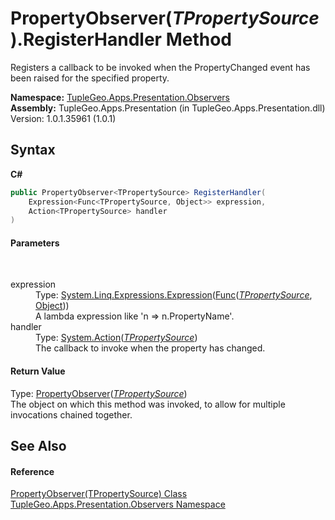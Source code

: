 # PropertyObserver(*TPropertySource*).RegisterHandler Method 
 

Registers a callback to be invoked when the PropertyChanged event has been raised for the specified property.

**Namespace:**&nbsp;<a href="N_TupleGeo_Apps_Presentation_Observers">TupleGeo.Apps.Presentation.Observers</a><br />**Assembly:**&nbsp;TupleGeo.Apps.Presentation (in TupleGeo.Apps.Presentation.dll) Version: 1.0.1.35961 (1.0.1)

## Syntax

**C#**<br />
``` C#
public PropertyObserver<TPropertySource> RegisterHandler(
	Expression<Func<TPropertySource, Object>> expression,
	Action<TPropertySource> handler
)
```


#### Parameters
&nbsp;<dl><dt>expression</dt><dd>Type: <a href="http://msdn2.microsoft.com/en-us/library/bb335710" target="_blank">System.Linq.Expressions.Expression</a>(<a href="http://msdn2.microsoft.com/en-us/library/bb549151" target="_blank">Func</a>(<a href="T_TupleGeo_Apps_Presentation_Observers_PropertyObserver_1">*TPropertySource*</a>, <a href="http://msdn2.microsoft.com/en-us/library/e5kfa45b" target="_blank">Object</a>))<br />A lambda expression like 'n => n.PropertyName'.</dd><dt>handler</dt><dd>Type: <a href="http://msdn2.microsoft.com/en-us/library/018hxwa8" target="_blank">System.Action</a>(<a href="T_TupleGeo_Apps_Presentation_Observers_PropertyObserver_1">*TPropertySource*</a>)<br />The callback to invoke when the property has changed.</dd></dl>

#### Return Value
Type: <a href="T_TupleGeo_Apps_Presentation_Observers_PropertyObserver_1">PropertyObserver</a>(<a href="T_TupleGeo_Apps_Presentation_Observers_PropertyObserver_1">*TPropertySource*</a>)<br />The object on which this method was invoked, to allow for multiple invocations chained together.

## See Also


#### Reference
<a href="T_TupleGeo_Apps_Presentation_Observers_PropertyObserver_1">PropertyObserver(TPropertySource) Class</a><br /><a href="N_TupleGeo_Apps_Presentation_Observers">TupleGeo.Apps.Presentation.Observers Namespace</a><br />